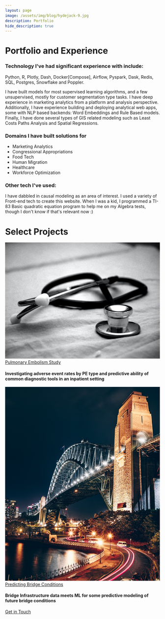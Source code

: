 ```yaml
---
layout: page
image: /assets/img/blog/hydejack-9.jpg
description: Portfolio
hide_description: true
---
```


# Portfolio and Experience

### Technology I've had significant experience with include:

Python, R, Plotly, Dash, Docker[Compose], Airflow, Pyspark, Dask, Redis, SQL, Postgres, Snowflake and Poppler.

I have built models for most supervised learning algorithms, and a few unsupervised, mostly for customer segmentation type tasks. I have deep experience in marketing analytics from a platform and analysis perspective. Additionally, I have experience building and deploying analytical web apps, some with NLP based backends: Word Embeddings and Rule Based models. Finally, I have done several types of GIS related modeling such as Least Costs Paths Analysis and Spatial Regressions.

### Domains I have built solutions for

- Marketing Analytics
- Congressional Appropriations
- Food Tech
- Human Migration
- Healthcare
- Workforce Optimization



### Other tech I've used:

I have dabbled in causal modeling as an area of interest. I used a variety of Front-end tech to create this website. When I was a kid, I programmed a TI-83 Basic quadratic equation program to help me on my Algebra tests, though I don't know if that's relevant now :)

# Select Projects

  <div class="card">
    <img src="/assets/img/blog/stethoscope.jpeg" alt="Stethoscope" class="card__image"/>
    <div class="card__content">
    <a href="https://carlosbrown2.github.io/pe-study/index.html" class="card__title">
      <span class="card__title">Pulmonary Embolism Study</span>
    </a>
      <h4>Investigating adverse event rates by PE type and predictive ability of common diagnostic tools in an inpatient setting</h4>
    </div>
  </div>

  <div class="card">
    <img src="/assets/img/blog/bridge.jpeg" alt="Bridge" class="card__image"/>
    <div class="card__content">
    <a href="/blog/2019-05-17-ML-for-Bridges/" class="card__title">
      <span class="card__title">Predicting Bridge Conditions</span>
    </a>
      <h4>Bridge Infrastructure data meets ML for some predictive modeling of future bridge conditions</h4>
    </div>
  </div>



[Get in Touch](/form)